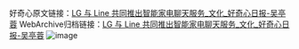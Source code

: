 好奇心原文链接：[LG 与 Line 共同推出智能家电聊天服务_文化_好奇心日报-吴亭蓉](https://www.qdaily.com/articles/593.html)
WebArchive归档链接：[LG 与 Line 共同推出智能家电聊天服务_文化_好奇心日报-吴亭蓉](http://web.archive.org/web/20190623145313/https://www.qdaily.com/articles/593.html)
![image](http://ww3.sinaimg.cn/large/007d5XDply1g3v432nul0j30u02oqb29)